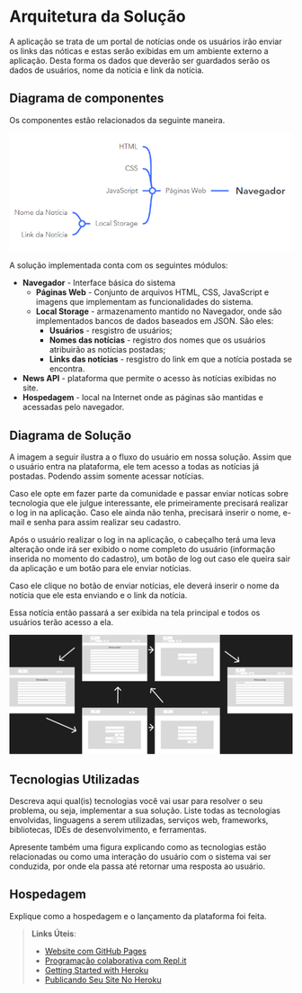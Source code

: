 # Arquitetura da Solução

A aplicação se trata de um portal de notícias onde os usuários irão enviar os links das nóticas e estas serão exibidas em um ambiente externo a aplicação. Desta forma os dados que deverão ser guardados serão os dados de usuários, nome da notícia e link da notícia.

## Diagrama de componentes

Os componentes estão relacionados da seguinte maneira.

![arquitetura_solucao](img/arquitetura_solucao.png)

A solução implementada conta com os seguintes módulos:
- **Navegador** - Interface básica do sistema  
  - **Páginas Web** - Conjunto de arquivos HTML, CSS, JavaScript e imagens que implementam as funcionalidades do sistema.
   - **Local Storage** - armazenamento mantido no Navegador, onde são implementados bancos de dados baseados em JSON. São eles: 
     - **Usuários** - resgistro de usuários; 
     - **Nomes das notícias** - registro dos nomes que os usuários atribuirão as notícias postadas;
     - **Links das notícias** - resgistro do link em que a notícia postada se encontra.
 - **News API** - plataforma que permite o acesso às notícias exibidas no site.
 - **Hospedagem** - local na Internet onde as páginas são mantidas e acessadas pelo navegador. 

## Diagrama de Solução

A imagem a seguir ilustra a o fluxo do usuário em nossa solução. Assim
que o usuário entra na plataforma, ele tem acesso a todas as notícias já postadas. Podendo assim somente acessar notícias.

Caso ele opte em fazer parte da comunidade e passar enviar notícas sobre tecnologia que ele julgue interessante, ele primeiramente precisará realizar o log in na aplicação. Caso ele ainda não tenha, precisará inserir o nome, e-mail e senha para assim realizar seu cadastro.

Após o usuário realizar o log in na aplicação, o cabeçalho terá uma leva alteração onde irá ser exibido o nome completo do usuário (informação inserida no momento do cadastro), um botão de log out caso ele queira sair da aplicação e um botão para ele enviar notícias.

Caso ele clique no botão de enviar notícias, ele deverá inserir o nome da notícia que ele esta enviando e o link da notícia.

Essa notícia então passará a ser exibida na tela principal e todos os usuários terão acesso a ela.

![projeto_front_end_puc_wireframe_ads1](img/projeto_front_end_puc_wireframe_ads1.png)

## Tecnologias Utilizadas

Descreva aqui qual(is) tecnologias você vai usar para resolver o seu problema, ou seja, implementar a sua solução. Liste todas as tecnologias envolvidas, linguagens a serem utilizadas, serviços web, frameworks, bibliotecas, IDEs de desenvolvimento, e ferramentas.

Apresente também uma figura explicando como as tecnologias estão relacionadas ou como uma interação do usuário com o sistema vai ser conduzida, por onde ela passa até retornar uma resposta ao usuário.


## Hospedagem

Explique como a hospedagem e o lançamento da plataforma foi feita.

> **Links Úteis**:
>
> - [Website com GitHub Pages](https://pages.github.com/)
> - [Programação colaborativa com Repl.it](https://repl.it/)
> - [Getting Started with Heroku](https://devcenter.heroku.com/start)
> - [Publicando Seu Site No Heroku](http://pythonclub.com.br/publicando-seu-hello-world-no-heroku.html)
